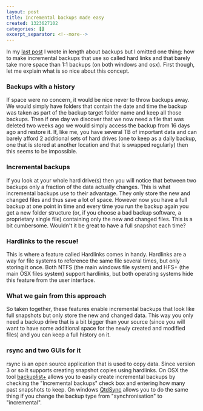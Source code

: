 ```yaml
---
layout: post
title: Incremental backups made easy
created: 1323627102
categories: []
excerpt_separator: <!--more-->
---
```

<p>In my <a href="/node/121">last post</a> I wrote in length about backups but I omitted one thing: how to make incremental backups that use so called hard links and that barely take more space than 1:1 backups (on both windows and osx). First though, let me explain what is so nice about this concept.</p>

<!--more-->

<h3 id="backups-with-a-history">Backups with a history</h3>

<p>If space were no concern, it would be nice never to throw backups away. We would simply have folders that contain the date and time the backup was taken as part of the backup target folder name and keep all those backups. Then if one day we discover that we now need a file that was deleted two weeks ago we would simply access the backup from 16 days ago and restore it. If, like me, you have several TB of important data and can barely afford 2 additional sets of hard drives (one to keep as a daily backup, one that is stored at another location and that is swapped regularly) then this seems to be impossible.</p>

<h3 id="incremental-backups">Incremental backups</h3>

<p>If you look at your whole hard drive(s) then you will notice that between two backups only a fraction of the data actually changes. This is what incremental backups use to their advantage. They only store the new and changed files and thus save a lot of space. However now you have a full backup at one point in time and every time you run the backup again you get a new folder structure (or, if you choose a bad backup software, a proprietary single file) containing only the new and changed files. This is a bit cumbersome. Wouldn't it be great to have a full snapshot each time?</p>

<h3 id="hardlinks-to-the-rescue">Hardlinks to the rescue!</h3>

<p>This is where a feature called Hardlinks comes in handy. Hardlinks are a way for file systems to reference the same file several times, but only storing it once. Both NTFS (the main windows file system) and HFS+ (the main OSX files system) support hardlinks, but both operating systems hide this feature from the user interface.</p>

<h3 id="what-we-gain-from-this-approach">What we gain from this approach</h3>

<p>So taken together, these features enable incremental backups that look like full snapshots but only store the new and changed data. This way you only need a backup drive that is a bit bigger than your source (since you will want to have some additional space for the newly created and modified files) and you can keep a full history on it.</p>

<h3 id="rsync-and-two-guis-for-it">rsync and two GUIs for it</h3>

<p>rsync is an open source application that is used to copy data. Since version 3 or so it supports creating snapshot copies using hardlinks. On OSX the tool <a href="http://rdutoit.home.comcast.net/~rdutoit/pub/robsoft/pages/softw.html">backuplist+</a> allows you to easily create incremental backups by checking the &quot;Incremental backups&quot; check box and entering how many past snapshots to keep. On windows <a href="http://qtdtools.doering-thomas.de/">QtdSync</a> allows you to do the same thing if you change the backup type from &quot;synchronisation&quot; to &quot;incremental&quot;.</p>
